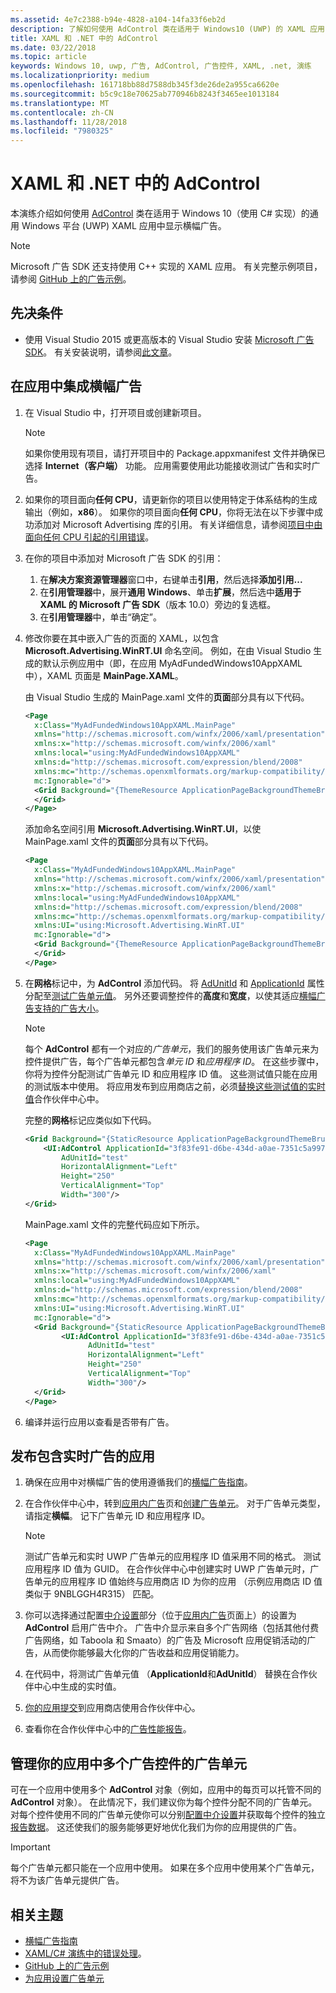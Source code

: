 ```yaml
---
ms.assetid: 4e7c2388-b94e-4828-a104-14fa33f6eb2d
description: 了解如何使用 AdControl 类在适用于 Windows10 (UWP) 的 XAML 应用中显示横幅广告。
title: XAML 和 .NET 中的 AdControl
ms.date: 03/22/2018
ms.topic: article
keywords: Windows 10, uwp, 广告, AdControl, 广告控件, XAML, .net, 演练
ms.localizationpriority: medium
ms.openlocfilehash: 161718bb88d7588db345f3de26de2a955ca6620e
ms.sourcegitcommit: b5c9c18e70625ab770946b8243f3465ee1013184
ms.translationtype: MT
ms.contentlocale: zh-CN
ms.lasthandoff: 11/28/2018
ms.locfileid: "7980325"
---
```

# <a name="adcontrol-in-xaml-and-net"></a>XAML 和 .NET 中的 AdControl


本演练介绍如何使用 [AdControl](https://docs.microsoft.com/uwp/api/microsoft.advertising.winrt.ui.adcontrol) 类在适用于 Windows 10（使用 C# 实现）的通用 Windows 平台 (UWP) XAML 应用中显示横幅广告。

> [!NOTE]
> Microsoft 广告 SDK 还支持使用 C++ 实现的 XAML 应用。 有关完整示例项目，请参阅 [GitHub 上的广告示例](http://aka.ms/githubads)。

## <a name="prerequisites"></a>先决条件

* 使用 Visual Studio 2015 或更高版本的 Visual Studio 安装 [Microsoft 广告 SDK](http://aka.ms/ads-sdk-uwp)。 有关安装说明，请参阅[此文章](install-the-microsoft-advertising-libraries.md)。

## <a name="integrate-a-banner-ad-into-your-app"></a>在应用中集成横幅广告

1. 在 Visual Studio 中，打开项目或创建新项目。

    > [!NOTE]
    > 如果你使用现有项目，请打开项目中的 Package.appxmanifest 文件并确保已选择 **Internet（客户端）** 功能。 应用需要使用此功能接收测试广告和实时广告。

2. 如果你的项目面向**任何 CPU**，请更新你的项目以使用特定于体系结构的生成输出（例如，**x86**）。 如果你的项目面向**任何 CPU**，你将无法在以下步骤中成功添加对 Microsoft Advertising 库的引用。 有关详细信息，请参阅[项目中由面向任何 CPU 引起的引用错误](known-issues-for-the-advertising-libraries.md#reference_errors)。

3. 在你的项目中添加对 Microsoft 广告 SDK 的引用：

    1. 在**解决方案资源管理器**窗口中，右键单击**引用**，然后选择**添加引用...**
    2.  在**引用管理器**中，展开**通用 Windows**、单击**扩展**，然后选中**适用于 XAML 的 Microsoft 广告 SDK**（版本 10.0）旁边的复选框。
    3.  在**引用管理器**中，单击“确定”。

4.  修改你要在其中嵌入广告的页面的 XAML，以包含 **Microsoft.Advertising.WinRT.UI** 命名空间。 例如，在由 Visual Studio 生成的默认示例应用中（即，在应用 MyAdFundedWindows10AppXAML 中），XAML 页面是 **MainPage.XAML**。

    由 Visual Studio 生成的 MainPage.xaml 文件的**页面**部分具有以下代码。

    ``` xml
    <Page
      x:Class="MyAdFundedWindows10AppXAML.MainPage"
      xmlns="http://schemas.microsoft.com/winfx/2006/xaml/presentation"
      xmlns:x="http://schemas.microsoft.com/winfx/2006/xaml"
      xmlns:local="using:MyAdFundedWindows10AppXAML"
      xmlns:d="http://schemas.microsoft.com/expression/blend/2008"
      xmlns:mc="http://schemas.openxmlformats.org/markup-compatibility/2006"
      mc:Ignorable="d">
      <Grid Background="{ThemeResource ApplicationPageBackgroundThemeBrush}">
      </Grid>
    </Page>
    ```

    添加命名空间引用 **Microsoft.Advertising.WinRT.UI**，以使 MainPage.xaml 文件的**页面**部分具有以下代码。

    ``` xml
    <Page
      x:Class="MyAdFundedWindows10AppXAML.MainPage"
      xmlns="http://schemas.microsoft.com/winfx/2006/xaml/presentation"
      xmlns:x="http://schemas.microsoft.com/winfx/2006/xaml"
      xmlns:local="using:MyAdFundedWindows10AppXAML"
      xmlns:d="http://schemas.microsoft.com/expression/blend/2008"
      xmlns:mc="http://schemas.openxmlformats.org/markup-compatibility/2006"
      xmlns:UI="using:Microsoft.Advertising.WinRT.UI"
      mc:Ignorable="d">
      <Grid Background="{ThemeResource ApplicationPageBackgroundThemeBrush}">
      </Grid>
    </Page>
    ```

5. 在**网格**标记中，为 **AdControl** 添加代码。 将 [AdUnitId](https://docs.microsoft.com/uwp/api/microsoft.advertising.winrt.ui.adcontrol.adunitid) 和 [ApplicationId](https://docs.microsoft.com/uwp/api/microsoft.advertising.winrt.ui.adcontrol.applicationid) 属性分配至[测试广告单元值](set-up-ad-units-in-your-app.md#test-ad-units)。 另外还要调整控件的**高度**和**宽度**，以使其适应[横幅广告支持的广告大小](supported-ad-sizes-for-banner-ads.md)。

    > [!NOTE]
    > 每个 **AdControl** 都有一个对应的*广告单元*，我们的服务使用该广告单元来为控件提供广告，每个广告单元都包含*单元 ID* 和*应用程序 ID*。 在这些步骤中，你将为控件分配测试广告单元 ID 和应用程序 ID 值。 这些测试值只能在应用的测试版本中使用。 将应用发布到应用商店之前，必须[替换这些测试值的实时值](#release)合作伙伴中心中。

    完整的**网格**标记应类似如下代码。

    ``` xml
    <Grid Background="{StaticResource ApplicationPageBackgroundThemeBrush}">
        <UI:AdControl ApplicationId="3f83fe91-d6be-434d-a0ae-7351c5a997f1"
            AdUnitId="test"
            HorizontalAlignment="Left"
            Height="250"
            VerticalAlignment="Top"
            Width="300"/>
    </Grid>
    ```

    MainPage.xaml 文件的完整代码应如下所示。

    ``` xml
    <Page
      x:Class="MyAdFundedWindows10AppXAML.MainPage"
      xmlns="http://schemas.microsoft.com/winfx/2006/xaml/presentation"
      xmlns:x="http://schemas.microsoft.com/winfx/2006/xaml"
      xmlns:local="using:MyAdFundedWindows10AppXAML"
      xmlns:d="http://schemas.microsoft.com/expression/blend/2008"
      xmlns:mc="http://schemas.openxmlformats.org/markup-compatibility/2006"
      xmlns:UI="using:Microsoft.Advertising.WinRT.UI"
      mc:Ignorable="d">
      <Grid Background="{StaticResource ApplicationPageBackgroundThemeBrush}">
            <UI:AdControl ApplicationId="3f83fe91-d6be-434d-a0ae-7351c5a997f1"
                  AdUnitId="test"
                  HorizontalAlignment="Left"
                  Height="250"
                  VerticalAlignment="Top"
                  Width="300"/>
      </Grid>
    </Page>
    ```

6.  编译并运行应用以查看是否带有广告。

<span id="release" />

## <a name="release-your-app-with-live-ads"></a>发布包含实时广告的应用

1. 确保在应用中对横幅广告的使用遵循我们的[横幅广告指南](ui-and-user-experience-guidelines.md#guidelines-for-banner-ads)。

2.  在合作伙伴中心中，转到[应用内广告](../publish/in-app-ads.md)页和[创建广告单元](set-up-ad-units-in-your-app.md#live-ad-units)。 对于广告单元类型，请指定**横幅**。 记下广告单元 ID 和应用程序 ID。
    > [!NOTE]
    > 测试广告单元和实时 UWP 广告单元的应用程序 ID 值采用不同的格式。 测试应用程序 ID 值为 GUID。 在合作伙伴中心中创建实时 UWP 广告单元时，广告单元的应用程序 ID 值始终与应用商店 ID 为你的应用 （示例应用商店 ID 值类似于 9NBLGGH4R315） 匹配。

3. 你可以选择通过配置[中介设置](../publish/in-app-ads.md#mediation)部分（位于[应用内广告](../publish/in-app-ads.md)页面上）的设置为 **AdControl** 启用广告中介。 广告中介显示来自多个广告网络（包括其他付费广告网络，如 Taboola 和 Smaato）的广告及 Microsoft 应用促销活动的广告，从而使你能够最大化你的广告收益和应用促销能力。

4.  在代码中，将测试广告单元值 （**ApplicationId**和**AdUnitId**） 替换在合作伙伴中心中生成的实时值。

5.  [你的应用提交](../publish/app-submissions.md)到应用商店使用合作伙伴中心。

6.  查看你在合作伙伴中心中的[广告性能报告](../publish/advertising-performance-report.md)。

<span id="manage" />

## <a name="manage-ad-units-for-multiple-ad-controls-in-your-app"></a>管理你的应用中多个广告控件的广告单元

可在一个应用中使用多个 **AdControl** 对象（例如，应用中的每页可以托管不同的 **AdControl** 对象）。 在此情况下，我们建议你为每个控件分配不同的广告单元。 对每个控件使用不同的广告单元使你可以分别[配置中介设置](../publish/in-app-ads.md#mediation)并获取每个控件的独立[报告数据](../publish/advertising-performance-report.md)。 这还使我们的服务能够更好地优化我们为你的应用提供的广告。

> [!IMPORTANT]
> 每个广告单元都只能在一个应用中使用。 如果在多个应用中使用某个广告单元，将不为该广告单元提供广告。

## <a name="related-topics"></a>相关主题

* [横幅广告指南](ui-and-user-experience-guidelines.md#guidelines-for-banner-ads)
* [XAML/C# 演练中的错误处理](error-handling-in-xamlc-walkthrough.md)。
* [GitHub 上的广告示例](http://aka.ms/githubads)
* [为应用设置广告单元](set-up-ad-units-in-your-app.md)
